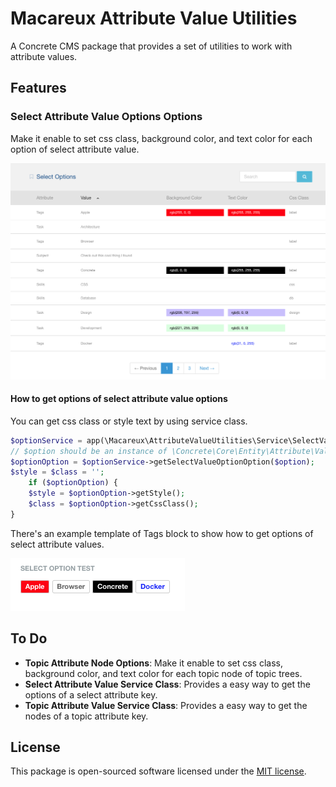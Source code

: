 # Macareux Attribute Value Utilities

A Concrete CMS package that provides a set of utilities to work with attribute values.

## Features

### Select Attribute Value Options Options

Make it enable to set css class, background color, and text color for each option of select attribute value.

![Dashboard Page](./screenshots/select_options.png)

#### How to get options of select attribute value options

You can get css class or style text by using service class.

```php
$optionService = app(\Macareux\AttributeValueUtilities\Service\SelectValueOptionService::class);
// $option should be an instance of \Concrete\Core\Entity\Attribute\Value\Value\SelectValueOption class
$optionOption = $optionService->getSelectValueOptionOption($option);
$style = $class = '';
    if ($optionOption) {
    $style = $optionOption->getStyle();
    $class = $optionOption->getCssClass();
}
```

There's an example template of Tags block to show how to get options of select attribute values.

![Example Template](./screenshots/styled_tags_template.png)

## To Do

* **Topic Attribute Node Options**: Make it enable to set css class, background color, and text color for each topic node of topic trees.
* **Select Attribute Value Service Class**: Provides a easy way to get the options of a select attribute key.
* **Topic Attribute Value Service Class**: Provides a easy way to get the nodes of a topic attribute key.

## License

This package is open-sourced software licensed under the [MIT license](https://opensource.org/license/MIT).
